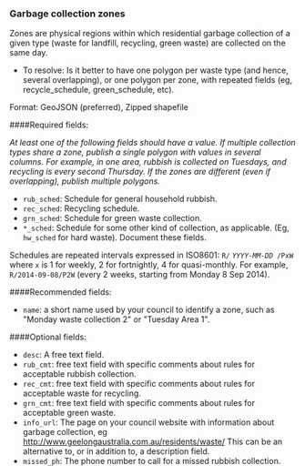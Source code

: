### Garbage collection zones

Zones are physical regions within which residential garbage collection of a given type (waste for landfill, recycling, green waste) are collected on the same day.

* To resolve: Is it better to have one polygon per waste type (and hence, several overlapping), or one polygon per zone, with repeated fields (eg, recycle_schedule, green_schedule, etc).

Format: GeoJSON (preferred), Zipped shapefile

####Required fields:

*At least one of the following fields should have a value. If multiple collection types share a zone, publish a single polygon with values in several columns. For example, in one area, rubbish is collected on Tuesdays, and recycling is every second Thursday. If the zones are different (even if overlapping), publish multiple polygons.*

* `rub_sched`: Schedule for general household rubbish.
* `rec_sched`: Recycling schedule.
* `grn_sched`: Schedule for green waste collection.
* `*_sched`: Schedule for some other kind of collection, as applicable. (Eg,  `hw_sched` for hard waste). Document these fields.

Schedules are repeated intervals expressed in ISO8601: `R/` *`YYYY-MM-DD`*` /PxW` where `x` is 1 for weekly, 2 for fortnightly, 4 for quasi-monthly. For example, `R/2014-09-08/P2W` (every 2 weeks, starting from Monday 8 Sep 2014). 

####Recommended fields:

* `name`: a short name used by your council to identify a zone, such as "Monday waste collection 2" or "Tuesday Area 1".

####Optional fields:

* `desc`: A free text field.
* `rub_cmt`: free text field with specific comments about rules for acceptable rubbish collection.
* `rec_cmt`: free text field with specific comments about rules for acceptable waste for recycling.
* `grn_cmt`: free text field with specific comments about rules for acceptable green waste.
* `info_url`: The page on your council website with information about garbage collection, eg http://www.geelongaustralia.com.au/residents/waste/ This can be an alternative to, or in addition to, a description field.
* `missed_ph`: The phone number to call for a missed rubbish collection.
